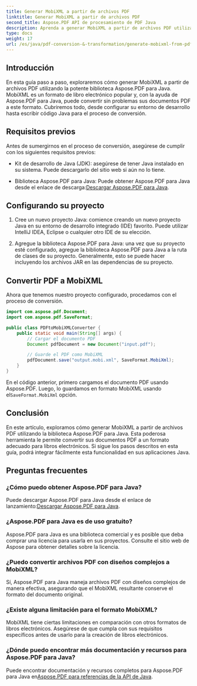 ```yaml
---
title: Generar MobiXML a partir de archivos PDF
linktitle: Generar MobiXML a partir de archivos PDF
second_title: Aspose.PDF API de procesamiento de PDF Java
description: Aprenda a generar MobiXML a partir de archivos PDF utilizando Aspose.PDF para Java. Una guía paso a paso con ejemplos de código. Convierta archivos PDF sin problemas al formato MobiXML.
type: docs
weight: 17
url: /es/java/pdf-conversion-&-transformation/generate-mobixml-from-pdfs/
---
```


## Introducción

En esta guía paso a paso, exploraremos cómo generar MobiXML a partir de archivos PDF utilizando la potente biblioteca Aspose.PDF para Java. MobiXML es un formato de libro electrónico popular y, con la ayuda de Aspose.PDF para Java, puede convertir sin problemas sus documentos PDF a este formato. Cubriremos todo, desde configurar su entorno de desarrollo hasta escribir código Java para el proceso de conversión.

## Requisitos previos

Antes de sumergirnos en el proceso de conversión, asegúrese de cumplir con los siguientes requisitos previos:

- Kit de desarrollo de Java (JDK): asegúrese de tener Java instalado en su sistema. Puede descargarlo del sitio web si aún no lo tiene.

-  Biblioteca Aspose.PDF para Java: Puede obtener Aspose.PDF para Java desde el enlace de descarga:[Descargar Aspose.PDF para Java](https://releases.aspose.com/pdf/java/).

## Configurando su proyecto

1. Cree un nuevo proyecto Java: comience creando un nuevo proyecto Java en su entorno de desarrollo integrado (IDE) favorito. Puede utilizar IntelliJ IDEA, Eclipse o cualquier otro IDE de su elección.

2. Agregue la biblioteca Aspose.PDF para Java: una vez que su proyecto esté configurado, agregue la biblioteca Aspose.PDF para Java a la ruta de clases de su proyecto. Generalmente, esto se puede hacer incluyendo los archivos JAR en las dependencias de su proyecto.

## Convertir PDF a MobiXML

Ahora que tenemos nuestro proyecto configurado, procedamos con el proceso de conversión.

```java
import com.aspose.pdf.Document;
import com.aspose.pdf.SaveFormat;

public class PDFtoMobiXMLConverter {
    public static void main(String[] args) {
        // Cargar el documento PDF
        Document pdfDocument = new Document("input.pdf");

        // Guarde el PDF como MobiXML
        pdfDocument.save("output.mobi.xml", SaveFormat.MobiXml);
    }
}
```

 En el código anterior, primero cargamos el documento PDF usando Aspose.PDF. Luego, lo guardamos en formato MobiXML usando el`SaveFormat.MobiXml` opción.

## Conclusión

En este artículo, exploramos cómo generar MobiXML a partir de archivos PDF utilizando la biblioteca Aspose.PDF para Java. Esta poderosa herramienta le permite convertir sus documentos PDF a un formato adecuado para libros electrónicos. Si sigue los pasos descritos en esta guía, podrá integrar fácilmente esta funcionalidad en sus aplicaciones Java.

## Preguntas frecuentes

### ¿Cómo puedo obtener Aspose.PDF para Java?

 Puede descargar Aspose.PDF para Java desde el enlace de lanzamiento:[Descargar Aspose.PDF para Java](https://releases.aspose.com/pdf/java/).

### ¿Aspose.PDF para Java es de uso gratuito?

Aspose.PDF para Java es una biblioteca comercial y es posible que deba comprar una licencia para usarla en sus proyectos. Consulte el sitio web de Aspose para obtener detalles sobre la licencia.

### ¿Puedo convertir archivos PDF con diseños complejos a MobiXML?

Sí, Aspose.PDF para Java maneja archivos PDF con diseños complejos de manera efectiva, asegurando que el MobiXML resultante conserve el formato del documento original.

### ¿Existe alguna limitación para el formato MobiXML?

MobiXML tiene ciertas limitaciones en comparación con otros formatos de libros electrónicos. Asegúrese de que cumpla con sus requisitos específicos antes de usarlo para la creación de libros electrónicos.

### ¿Dónde puedo encontrar más documentación y recursos para Aspose.PDF para Java?

 Puede encontrar documentación y recursos completos para Aspose.PDF para Java en[Aspose.PDF para referencias de la API de Java](https://reference.aspose.com/pdf/java/).
